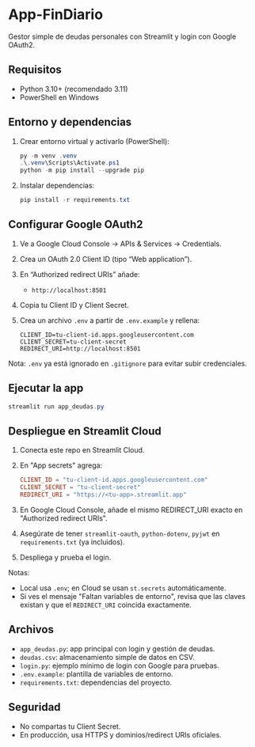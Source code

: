 # App-FinDiario

Gestor simple de deudas personales con Streamlit y login con Google OAuth2.

## Requisitos

- Python 3.10+ (recomendado 3.11)
- PowerShell en Windows

## Entorno y dependencias

1. Crear entorno virtual y activarlo (PowerShell):

	```powershell
	py -m venv .venv
	.\.venv\Scripts\Activate.ps1
	python -m pip install --upgrade pip
	```

2. Instalar dependencias:

	```powershell
	pip install -r requirements.txt
	```

## Configurar Google OAuth2

1. Ve a Google Cloud Console → APIs & Services → Credentials.
2. Crea un OAuth 2.0 Client ID (tipo “Web application”).
3. En “Authorized redirect URIs” añade:
	- `http://localhost:8501`
4. Copia tu Client ID y Client Secret.
5. Crea un archivo `.env` a partir de `.env.example` y rellena:

	```env
	CLIENT_ID=tu-client-id.apps.googleusercontent.com
	CLIENT_SECRET=tu-client-secret
	REDIRECT_URI=http://localhost:8501
	```

Nota: `.env` ya está ignorado en `.gitignore` para evitar subir credenciales.

## Ejecutar la app

```powershell
streamlit run app_deudas.py
```

## Despliegue en Streamlit Cloud

1. Conecta este repo en Streamlit Cloud.
2. En "App secrets" agrega:

	```toml
	CLIENT_ID = "tu-client-id.apps.googleusercontent.com"
	CLIENT_SECRET = "tu-client-secret"
	REDIRECT_URI = "https://<tu-app>.streamlit.app"
	```

3. En Google Cloud Console, añade el mismo REDIRECT_URI exacto en "Authorized redirect URIs".
4. Asegúrate de tener `streamlit-oauth`, `python-dotenv`, `pyjwt` en `requirements.txt` (ya incluidos).
5. Despliega y prueba el login.

Notas:
- Local usa `.env`; en Cloud se usan `st.secrets` automáticamente.
- Si ves el mensaje "Faltan variables de entorno", revisa que las claves existan y que el `REDIRECT_URI` coincida exactamente.

## Archivos

- `app_deudas.py`: app principal con login y gestión de deudas.
- `deudas.csv`: almacenamiento simple de datos en CSV.
- `login.py`: ejemplo mínimo de login con Google para pruebas.
- `.env.example`: plantilla de variables de entorno.
- `requirements.txt`: dependencias del proyecto.

## Seguridad

- No compartas tu Client Secret.
- En producción, usa HTTPS y dominios/redirect URIs oficiales.